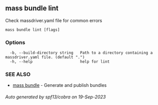 ## mass bundle lint

Check massdriver.yaml file for common errors

```
mass bundle lint [flags]
```

### Options

```
  -b, --build-directory string   Path to a directory containing a massdriver.yaml file. (default ".")
  -h, --help                     help for lint
```

### SEE ALSO

* [mass bundle](mass_bundle.md)	 - Generate and publish bundles

###### Auto generated by spf13/cobra on 19-Sep-2023
